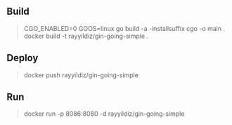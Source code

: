 Build
---
> CGO_ENABLED=0 GOOS=linux go build -a -installsuffix cgo -o main .
> docker build -t rayyildiz/gin-going-simple . 

Deploy 
---
>docker push rayyildiz/gin-going-simple


Run
---
>docker run -p 8086:8080 -d rayyildiz/gin-going-simple

